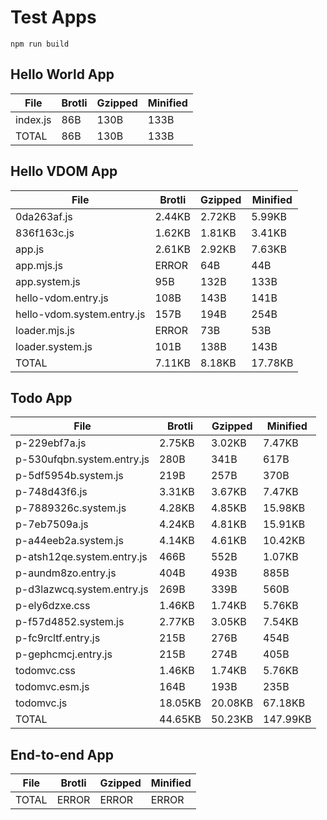 # Test Apps

`npm run build`


## Hello World App

| File                       | Brotli   | Gzipped  | Minified |
|----------------------------|----------|----------|----------|
| index.js                   | 86B      | 130B     | 133B     |
| TOTAL                      | 86B      | 130B     | 133B     |



## Hello VDOM App

| File                       | Brotli   | Gzipped  | Minified |
|----------------------------|----------|----------|----------|
| 0da263af.js                | 2.44KB   | 2.72KB   | 5.99KB   |
| 836f163c.js                | 1.62KB   | 1.81KB   | 3.41KB   |
| app.js                     | 2.61KB   | 2.92KB   | 7.63KB   |
| app.mjs.js                 | ERROR    | 64B      | 44B      |
| app.system.js              | 95B      | 132B     | 133B     |
| hello-vdom.entry.js        | 108B     | 143B     | 141B     |
| hello-vdom.system.entry.js | 157B     | 194B     | 254B     |
| loader.mjs.js              | ERROR    | 73B      | 53B      |
| loader.system.js           | 101B     | 138B     | 143B     |
| TOTAL                      | 7.11KB   | 8.18KB   | 17.78KB  |



## Todo App

| File                       | Brotli   | Gzipped  | Minified |
|----------------------------|----------|----------|----------|
| p-229ebf7a.js              | 2.75KB   | 3.02KB   | 7.47KB   |
| p-530ufqbn.system.entry.js | 280B     | 341B     | 617B     |
| p-5df5954b.system.js       | 219B     | 257B     | 370B     |
| p-748d43f6.js              | 3.31KB   | 3.67KB   | 7.47KB   |
| p-7889326c.system.js       | 4.28KB   | 4.85KB   | 15.98KB  |
| p-7eb7509a.js              | 4.24KB   | 4.81KB   | 15.91KB  |
| p-a44eeb2a.system.js       | 4.14KB   | 4.61KB   | 10.42KB  |
| p-atsh12qe.system.entry.js | 466B     | 552B     | 1.07KB   |
| p-aundm8zo.entry.js        | 404B     | 493B     | 885B     |
| p-d3lazwcq.system.entry.js | 269B     | 339B     | 560B     |
| p-ely6dzxe.css             | 1.46KB   | 1.74KB   | 5.76KB   |
| p-f57d4852.system.js       | 2.77KB   | 3.05KB   | 7.54KB   |
| p-fc9rcltf.entry.js        | 215B     | 276B     | 454B     |
| p-gephcmcj.entry.js        | 215B     | 274B     | 405B     |
| todomvc.css                | 1.46KB   | 1.74KB   | 5.76KB   |
| todomvc.esm.js             | 164B     | 193B     | 235B     |
| todomvc.js                 | 18.05KB  | 20.08KB  | 67.18KB  |
| TOTAL                      | 44.65KB  | 50.23KB  | 147.99KB |



## End-to-end App

| File                       | Brotli   | Gzipped  | Minified |
|----------------------------|----------|----------|----------|
| TOTAL                      | ERROR    | ERROR    | ERROR    |

